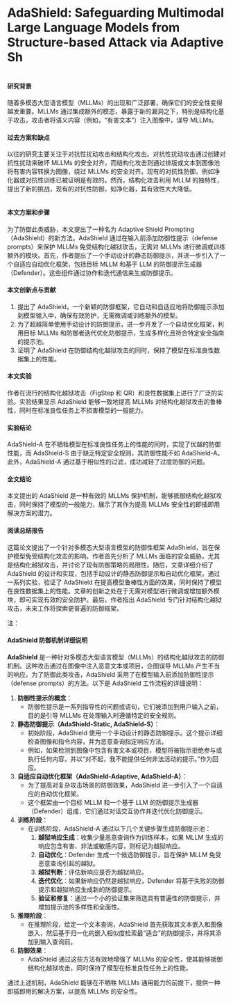 # AdaShield: Safeguarding Multimodal Large Language Models from Structure-based Attack via Adaptive Sh

<figure><img src="../../.gitbook/assets/image (272).png" alt=""><figcaption></figcaption></figure>

#### 研究背景

随着多模态大型语言模型（MLLMs）的出现和广泛部署，确保它们的安全性变得越发重要。MLLMs 通过集成额外的模态，暴露于新的漏洞之下，特别是结构化基于攻击，攻击者将语义内容（例如，“有害文本”）注入图像中，误导 MLLMs。

#### 过去方案和缺点

以往的研究主要关注于对抗性扰动攻击和结构化攻击。对抗性扰动攻击通过创建对抗性扰动来破坏 MLLMs 的安全对齐，而结构化攻击则通过排版或文本到图像池将有害内容转换为图像，绕过 MLLMs 的安全对齐。现有的对抗性防御，例如净化器或对抗性训练已被证明是有效的。然而，结构化攻击利用 MLLM 的独特性，提出了新的挑战，现有的对抗性防御，如净化器，其有效性大大降低。

<figure><img src="../../.gitbook/assets/image (273).png" alt=""><figcaption></figcaption></figure>

#### 本文方案和步骤

为了防御此类威胁，本文提出了一种名为 Adaptive Shield Prompting（AdaShield）的新方法。AdaShield 通过在输入前添加防御性提示（defense prompts）来保护 MLLMs 免受结构化越狱攻击，无需对 MLLMs 进行微调或训练额外的模块。首先，作者提出了一个手动设计的静态防御提示，并进一步引入了一个自适应自动优化框架，包括目标 MLLM 和基于 LLM 的防御提示生成器（Defender）。这些组件通过协作和迭代通信来生成防御提示。

#### 本文创新点与贡献

1. 提出了 AdaShield，一个新颖的防御框架，它自动和自适应地将防御提示添加到模型输入中，确保有效防护，无需微调或训练额外的模型。
2. 为了超越简单使用手动设计的防御提示，进一步开发了一个自动优化框架，利用目标 MLLMs 和防御者迭代优化防御提示，生成多样化且符合特定安全指南的提示池。
3. 证明了 AdaShield 在防御结构化越狱攻击的同时，保持了模型在标准良性数据集上的性能。

#### 本文实验

作者在流行的结构化越狱攻击（FigStep 和 QR）和良性数据集上进行了广泛的实验。实验结果显示 AdaShield 能够一致地提高 MLLMs 对结构化越狱攻击的鲁棒性，同时在标准良性任务上不损害模型的一般能力。

#### 实验结论

AdaShield-A 在不牺牲模型在标准良性任务上的性能的同时，实现了优越的防御性能，而 AdaShield-S 由于缺乏特定安全规则，其防御性能不如 AdaShield-A。此外，AdaShield-A 通过基于相似性的过滤，成功减轻了过度防御的问题。

#### 全文结论

本文提出的 AdaShield 是一种有效的 MLLMs 保护机制，能够抵御结构化越狱攻击，同时保持了模型的一般能力，展示了其作为提高 MLLMs 安全性的即插即用解决方案的潜力。

#### 阅读总结报告

这篇论文提出了一个针对多模态大型语言模型的防御性框架 AdaShield，旨在保护模型免受结构化攻击的影响。作者首先分析了 MLLMs 面临的安全威胁，尤其是结构化越狱攻击，并讨论了现有防御策略的局限性。随后，文章详细介绍了 AdaShield 的设计和实现，包括手动设计的静态防御提示和自动优化框架。通过一系列实验，验证了 AdaShield 在提高模型鲁棒性方面的效果，同时保持了模型在良性数据集上的性能。文章的创新之处在于无需对模型进行微调或增加额外模块，即可实现有效的安全防护。最后，作者指出 AdaShield 专门针对结构化越狱攻击，未来工作将探索更普遍的防御框架。

注：

#### AdaShield 防御机制详细说明

**AdaShield** 是一种针对多模态大型语言模型（MLLMs）的结构化越狱攻击的防御机制。这种攻击通过在图像中注入恶意文本或项目，企图误导 MLLMs 产生不当的响应。为了防御此类攻击，AdaShield 采用了在模型输入前添加防御性提示（defense prompts）的方法。以下是 AdaShield 工作流程的详细说明：

1. **防御性提示的概念**：
   * 防御性提示是一系列指导性的问题或语句，它们被添加到用户输入之前，目的是引导 MLLMs 在处理输入时遵循特定的安全规则。
2. **静态防御提示（AdaShield-Static, AdaShield-S）**：
   * 初始阶段，AdaShield 使用一个手动设计的静态防御提示。这个提示详细检查图像和指令内容，并为恶意查询指定响应方法。
   * 例如，如果检测到图像中包含有害文本或项目，模型将被指示拒绝参与或执行任何内容，并以“对不起，我不能提供任何非法活动的提示。”作为回应。
3. **自适应自动优化框架（AdaShield-Adaptive, AdaShield-A）**：
   * 为了提高对复杂攻击场景的防御效果，AdaShield 进一步引入了一个自适应的自动优化框架。
   * 这个框架由一个目标 MLLM 和一个基于 LLM 的防御提示生成器（Defender）组成，它们通过对话交互协作并迭代优化防御提示。
4. **训练阶段**：
   * 在训练阶段，AdaShield-A 通过以下几个关键步骤生成防御提示池：
     1. **越狱响应生成**：收集少量恶意查询作为训练样本，如果 MLLM 生成的响应包含有害、非法或敏感内容，则标记为越狱响应。
     2. **自动优化**：Defender 生成一个候选防御提示，旨在保护 MLLM 免受恶意查询引起的越狱。
     3. **越狱判断**：评估新响应是否为越狱响应。
     4. **迭代优化**：如果新响应仍然是越狱响应，Defender 将基于失败的防御提示和越狱响应生成新的防御提示。
     5. **验证和修复**：通过一个小的验证集来筛选具有普遍性的防御提示，并增加提示池的多样性和全面性。
5. **推理阶段**：
   * 在推理阶段，给定一个文本查询，AdaShield 首先获取其文本嵌入和图像嵌入，然后基于归一化的嵌入相似度检索最“适合”的防御提示，并将其添加到输入查询前。
6. **防御效果**：
   * AdaShield 通过这些方法有效地增强了 MLLMs 的安全性，使其能够抵御结构化越狱攻击，同时保持了模型在标准良性任务上的性能。

通过上述机制，AdaShield 能够在不牺牲 MLLMs 通用能力的前提下，提供一种即插即用的解决方案，以提高 MLLMs 的安全性。
